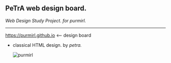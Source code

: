 ## PeTrA web design board.
_Web Design Study Project. for purmirl._

------------------
https://purmirl.github.io <-- design board
- classical HTML design. by _petra._ <p>
![purmirl](https://user-images.githubusercontent.com/33143731/74660046-b0d8b780-51d8-11ea-963a-8968d82c3893.png)
